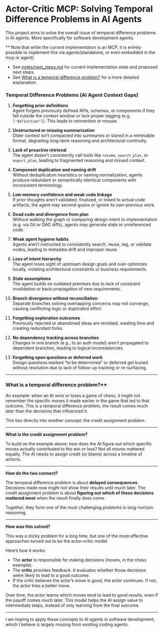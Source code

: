 # Actor-Critic MCP: Solving Temporal Difference Problems in AI Agents

This project aims to solve the overall issue of temporal difference problems in AI agents. More specifically for software development agents.

\*\* Note that while the current implementation is an MCP, it is enirely possible to implement this via agents(standalone, or even embedded in the mcp or agent).

- See [notes/next_steps.md](notes/next_steps.md) for current implementation state and proposed next steps.
- See [What is a temporal difference problem?](#what-is-a-temporal-difference-problem) for a more detailed explanation.

### Temporal Difference Problems (AI Agent Context Gaps)

1. **Forgetting prior definitions**  
   Agent forgets previously defined APIs, schemas, or components if they fall outside the context window or lack proper tagging (e.g. `["definition"]`). This leads to reinvention or misuse.

2. **Unstructured or missing summarization**  
   Older context isn’t compacted into summaries or stored in a retrievable format, degrading long-term reasoning and architectural continuity.

3. **Lack of proactive retrieval**  
   The agent doesn’t consistently call tools like `resume`, `search_plan`, or `export_plan`, leading to fragmented reasoning and missed context.

4. **Component duplication and naming drift**  
   Without deduplication heuristics or naming normalization, agents produce redundant or semantically identical components with inconsistent terminology.

5. **Low memory confidence and weak code linkage**  
   If prior thoughts aren’t validated, finalized, or linked to actual code artifacts, the agent may second-guess or ignore its own previous work.

6. **Dead code and divergence from plan**  
   Without walking the graph or comparing design intent to implementation (e.g. via Git or DAG diffs), agents may generate stale or unreferenced code.

7. **Weak agent hygiene habits**  
   Agents aren’t instructed to consistently search, reuse, tag, or validate nodes, leading to metadata drift and improper reuse.

8. **Loss of intent hierarchy**  
   The agent loses sight of upstream design goals and over-optimizes locally, violating architectural constraints or business requirements.

9. **Stale assumptions**  
   The agent builds on outdated premises due to lack of constraint invalidation or back-propagation of new requirements.

10. **Branch divergence without reconciliation**  
    Separate branches solving overlapping concerns may not converge, causing conflicting logic or duplicated effort.

11. **Forgetting exploration outcomes**  
    Previously rejected or abandoned ideas are revisited, wasting time and creating redundant forks.

12. **No dependency tracking across branches**  
    Changes in one branch (e.g., to an auth model) aren’t propagated to dependent branches, leading to logical inconsistencies.

13. **Forgetting open questions or deferred work**  
    Design questions marked “to be determined” or deferred get buried without resolution due to lack of follow-up tracking or re-surfacing.

---

### What is a temporal difference problem?\*\*

An example: when an AI wins or loses a game of chess, it might not remember the specific moves it made earlier in the game that led to that outcome. This is a temporal difference problem, the result comes much later than the decisions that influenced it.

This ties directly into another concept: the credit assignment problem.

---

**What is the credit assignment problem?**

To build on the example above: how does the AI figure out which specific moves actually contributed to the win or loss? Not all moves mattered equally. The AI needs to assign credit (or blame) across a timeline of actions.

---

**How do the two connect?**

The temporal difference problem is about **delayed consequences**. Decisions made now might not show their results until much later.
The credit assignment problem is about **figuring out which of those decisions mattered most** when the result finally does come.

Together, they form one of the most challenging problems in long-horizon reasoning.

---

**How was this solved?**

This was a sticky problem for a long time, but one of the more effective approaches turned out to be the actor–critic model.

Here’s how it works:

- The **actor** is responsible for making decisions (moves, in the chess example).
- The **critic** provides feedback. It evaluates whether those decisions seem likely to lead to a good outcome.
- If the critic believes the actor’s move is good, the actor continues. If not, the actor tries a better move.

Over time, the actor learns which moves tend to lead to good results, even if the payoff comes much later. This model helps the AI assign value to intermediate steps, instead of only learning from the final outcome.

---

I am hoping to apply these concepts to AI agents in software development, which I believe is largely missing from existing coding agents.
